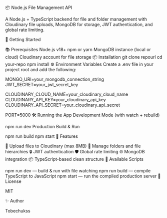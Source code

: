 📦 Node.js File Management API

A Node.js + TypeScript backend for file and folder management with Cloudinary file uploads, MongoDB for storage, JWT authentication, and global rate limiting.

🚀 Getting Started

📚 Prerequisites
Node.js v18+
npm or yarn
MongoDB instance (local or cloud)
Cloudinary account for file storage
📦 Installation
git clone repourl
cd your-repo
npm install
⚙️ Environment Variables
Create a .env file in your project root and add the following:

MONGO_URI=your_mongodb_connection_string
JWT_SECRET=your_jwt_secret_key

CLOUDINARY_CLOUD_NAME=your_cloudinary_cloud_name
CLOUDINARY_API_KEY=your_cloudinary_api_key
CLOUDINARY_API_SECRET=your_cloudinary_api_secret

PORT=5000
🛠️ Running the App
Development Mode (with watch + rebuild)

npm run dev
Production Build & Run

npm run build
npm start
📖 Features

📁 Upload files to Cloudinary (max 8MB)
📂 Manage folders and file hierarchies
🔒 JWT authentication
🛡️ Global rate limiting
🌐 MongoDB integration
📦 TypeScript-based clean structure
📑 Available Scripts

npm run dev — build & run with file watching
npm run build — compile TypeScript to JavaScript
npm start — run the compiled production server
📃 License

MIT

✨ Author

Tobechukss